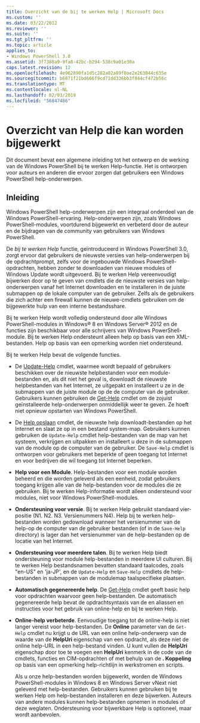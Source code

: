 ```yaml
---
title: Overzicht van de bij te werken Help | Microsoft Docs
ms.custom: ''
ms.date: 03/22/2012
ms.reviewer: ''
ms.suite: ''
ms.tgt_pltfrm: ''
ms.topic: article
applies_to:
- Windows PowerShell 3.0
ms.assetid: 3f7388a9-9fa8-42bc-b294-538c9a01e30a
caps.latest.revision: 12
ms.openlocfilehash: 4e962890fa1d5c282a02a89f0ae2e263844c635e
ms.sourcegitcommit: b6871f21bd666f9cd71dd336bb3f844cf472b56c
ms.translationtype: MT
ms.contentlocale: nl-NL
ms.lasthandoff: 02/03/2019
ms.locfileid: "56847486"
---
```

# <a name="updatable-help-overview"></a>Overzicht van Help die kan worden bijgewerkt

Dit document bevat een algemene inleiding tot het ontwerp en de werking van de Windows PowerShell bij te werken Help-functie. Het is ontworpen voor auteurs en anderen die ervoor zorgen dat gebruikers een Windows PowerShell help-onderwerpen.

## <a name="introduction"></a>Inleiding

Windows PowerShell help-onderwerpen zijn een integraal onderdeel van de Windows PowerShell-ervaring. Help-onderwerpen zijn, zoals Windows PowerShell-modules, voortdurend bijgewerkt en verbeterd door de auteur en de bijdragen van de community van gebruikers van Windows PowerShell.

De *bij te werken Help* functie, geïntroduceerd in Windows PowerShell 3.0, zorgt ervoor dat gebruikers de nieuwste versies van help-onderwerpen bij de opdrachtprompt, zelfs voor de ingebouwde Windows PowerShell-opdrachten, hebben zonder te downloaden van nieuwe modules of Windows Update wordt uitgevoerd. Bij te werken Help vereenvoudigt bijwerken door op te geven van cmdlets die de nieuwste versies van help-onderwerpen vanaf het Internet downloaden en te installeren in de juiste submappen op de lokale computer van de gebruiker. Zelfs als de gebruikers die zich achter een firewall kunnen de nieuwe-cmdlets gebruiken om de bijgewerkte hulp van een interne bestandsshare.

Bij te werken Help wordt volledig ondersteund door alle Windows PowerShell-modules in Windows® 8 en Windows Server® 2012 en de functies zijn beschikbaar voor alle schrijvers van Windows PowerShell-module. Bij te werken Help ondersteunt alleen help op basis van een XML-bestanden. Help op basis van een opmerking worden niet ondersteund.

Bij te werken Help bevat de volgende functies.

- De [Update-Help](/powershell/module/Microsoft.PowerShell.Core/Update-Help) cmdlet, waarmee wordt bepaald of gebruikers beschikken over de nieuwste helpbestanden voor een module-bestanden en, als dit niet het geval is, downloadt de nieuwste helpbestanden van het Internet, ze uitgepakt en installeert u ze in de submappen van de juiste module op de de computer van de gebruiker. Gebruikers kunnen gebruiken de [Get-Help](/powershell/module/Microsoft.PowerShell.Core/Update-Help) cmdlet om de zojuist geïnstalleerde help-onderwerpen onmiddellijk weer te geven. Ze hoeft niet opnieuw opstarten van Windows PowerShell.

- De [Help opslaan](/powershell/module/Microsoft.PowerShell.Core/Save-Help) cmdlet, de nieuwste help downloadt-bestanden op het Internet en slaat ze op in een bestand system-map. Gebruikers kunnen gebruiken de `Update-Help` cmdlet help-bestanden van de map van het systeem, verkrijgen en uitpakken en installeert u deze in de submappen van de module op de computer van de gebruiker. De `Save-Help` cmdlet is ontworpen voor gebruikers met beperkte of geen toegang tot Internet en voor bedrijven die wil toegang tot Internet beperken.

- **Help voor een Module**. Help-bestanden voor een module worden beheerd en die worden geleverd als een eenheid, zodat gebruikers toegang krijgen alle van de help-bestanden voor de modules die ze gebruiken. Bij te werken Help-informatie wordt alleen ondersteund voor modules, niet voor Windows PowerShell-modules.

- **Ondersteuning voor versie**. Bij te werken Help gebruikt standaard vier-positie (N1. N2. N3. Versienummers N4). Help bij te werken help-bestanden worden gedownload wanneer het versienummer van de help-op de computer van de gebruiker bestanden (of in de `Save-Help` directory) is lager dan het versienummer van de help-bestanden op de locatie van het Internet.

- **Ondersteuning voor meerdere talen**. Bij te werken Help biedt ondersteuning voor module help-bestanden in meerdere UI culturen. Bij te werken Help bestandsnamen bevatten standaard taalcodes, zoals "en-US" en 'ja-JP', en de `Update-Help` en `Save-Help` cmdlets de help-bestanden in submappen van de modulemap taalspecifieke plaatsen.

- **Automatisch gegenereerde help**. De [Get-Help](/powershell/module/Microsoft.PowerShell.Core/Get-Help) cmdlet geeft basic help voor opdrachten waarvoor geen help-bestanden. De automatisch gegenereerde help bevat de opdrachtsyntaxis van de en aliassen en instructies voor het gebruik van online-help en bij te werken Help.

- **Online-help verbeterde**. Eenvoudige toegang tot de online-help is niet langer vereist voor help-bestanden. De **Online** parameter van de `Get-Help` cmdlet nu krijgt u de URL van een online help-onderwerp van de waarde van de **HelpUri** eigenschap van een opdracht, als deze niet de online help-URL in een help-bestand vinden. U kunt vullen de **HelpUri** eigenschap door toe te voegen een **HelpUri** kenmerk in de code van de cmdlets, functies en CIM-opdrachten of met behulp van de **. Koppeling** op basis van een opmerking help-richtlijn in werkstromen en scripts.

  Als u onze help-bestanden worden bijgewerkt, worden de Windows PowerShell-modules in Windows 8 en Windows Server vNext niet geleverd met help-bestanden. Gebruikers kunnen gebruiken bij te werken Help om help-bestanden installeren en deze bijwerken. Auteurs van andere modules kunnen help-bestanden opnemen in modules of deze weglaten. Ondersteuning voor bijwerkbare Help is optioneel, maar wordt aanbevolen.
